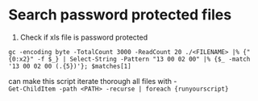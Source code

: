 # Search password protected files

1. Check if xls file is password protected
  ```
  gc -encoding byte -TotalCount 3000 -ReadCount 20 ./<FILENAME> |% {"{0:x2}" -f $_} | Select-String -Pattern "13 00 02 00" |% {$_ -match '13 00 02 00 (.{5})'}; $matches[1]
```
  can make this script iterate thorough all files with -  
  `Get-ChildItem -path <PATH> -recurse | foreach {runyourscript}`
